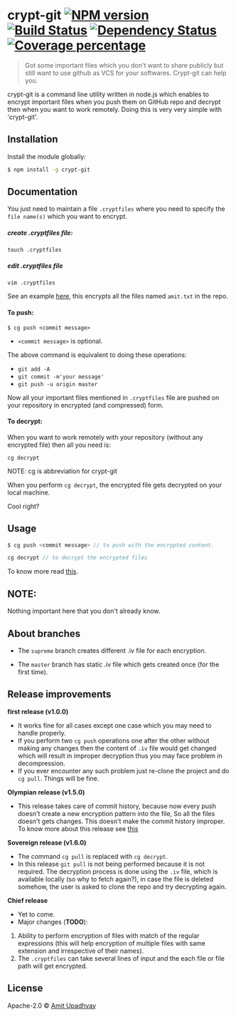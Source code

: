# crypt-git [![NPM version][npm-image]][npm-url] [![Build Status][travis-image]][travis-url] [![Dependency Status][daviddm-image]][daviddm-url] [![Coverage percentage][coveralls-image]][coveralls-url]
> Got some important files which you don't want to share publicly but still want to use github as VCS for your softwares. Crypt-git can help you.


crypt-git is a command line utility written in node.js which enables to encrypt important files when you push them on GitHub repo and decrypt then when you want to work remotely. Doing this is very very simple with 'crypt-git'.

## Installation

Install the module globally:

```sh
$ npm install -g crypt-git
```

## Documentation

You just need to maintain a file `.cryptfiles` where you need to specify the `file name(s)` which you want to encrypt.

##### create .cryptfiles file:
`touch .cryptfiles`

##### edit .cryptfiles file
`vim .cryptfiles`

See an example [here](https://github.com/amit-upadhyay-IT/crypt-git/blob/master/.cryptfiles), this encrypts all the files named `amit.txt` in the repo.


#### To push:
```
$ cg push <commit message>
```

- `<commit message>` is optional.

The above command is equivalent to doing these operations:

- `git add -A`
- `git commit -m'your message'`
- `git push -u origin master`

Now all your important files mentioned in `.cryptfiles` file are pushed on your repository in encrypted (and compressed) form.

#### To decrypt:

When you want to work remotely with your repository (without any encrypted file) then all you need is:
```
cg decrypt
```
NOTE: cg is abbreviation for crypt-git

When you perform `cg decrypt`, the encrypted file gets decrypted on your local machine.

Cool right?

## Usage

```js
$ cg push <commit message> // to push with the encrypted content.

cg decrypt // to decrypt the encrypted files
```
To know more read [this](https://github.com/amit-upadhyay-IT/crypt-git#documentation).


## NOTE:

Nothing important here that you don't already know.

## About branches

- The `supreme` branch creates different .iv file for each encryption.

- The `master` branch has static .iv file which gets created once (for the first time).

## Release improvements

**first release (v1.0.0)**
- It works fine for all cases except one case which you may need to handle properly.
- If you perform two `cg push` operations one after the other without making any changes then the content of `.iv` file would get changed which will result in improper decryption thus you may face problem in decompression.
- If you ever encounter any such problem just re-clone the project and do `cg pull`. Things will be fine.

**Olympian release (v1.5.0)**
- This release takes care of commit history, because now every push doesn't create a new encryption pattern into the file, So all the files doesn't gets changes. This doesn't make the commit history improper. To know more about this release see [this](https://github.com/amit-upadhyay-IT/crypt-git/releases/tag/v1.5.0)

**Sovereign release (v1.6.0)**
- The command `cg pull` is replaced with `cg decrypt`.
- In this release `git pull` is not being performed because it is not required. The decryption process is done using the `.iv` file, which is available locally (so why to fetch again?), in case the file is deleted somehow, the user is asked to clone the repo and try decrypting again.

**Chief release**
- Yet to come.
- Major changes (**TODO**):
1) Ability to perform encryption of files with match of the regular expressions (this will help encryption of multiple files with same extension and irrespective of their names).
2) The `.cryptfiles` can take several lines of input and the each file or file path will get encrypted.


## License

Apache-2.0 © [Amit Upadhyay](https://github.com/amit-upadhyay-IT)


[npm-image]: https://badge.fury.io/js/crypt-git.svg
[npm-url]: https://npmjs.org/package/crypt-git
[travis-image]: https://travis-ci.org/amit-upadhyay-it/crypt-git.svg?branch=master
[travis-url]: https://travis-ci.org/amit-upadhyay-it/crypt-git
[daviddm-image]: https://david-dm.org/amit-upadhyay-it/crypt-git.svg?theme=shields.io
[daviddm-url]: https://david-dm.org/amit-upadhyay-it/crypt-git
[coveralls-image]: https://coveralls.io/repos/amit-upadhyay-it/crypt-git/badge.svg
[coveralls-url]: https://coveralls.io/r/amit-upadhyay-it/crypt-git
